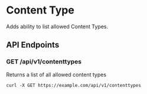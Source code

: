 # Content Type

Adds ability to list allowed Content Types.

## API Endpoints

### GET /api/v1/contenttypes

Returns a list of all allowed content types

```console
curl -X GET https://example.com/api/v1/contenttypes
```
